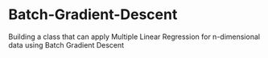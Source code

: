 # Batch-Gradient-Descent
Building a class that can apply Multiple Linear Regression for n-dimensional data using Batch Gradient Descent
